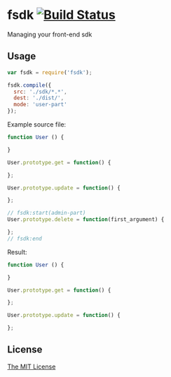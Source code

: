 # fsdk [![Build Status](https://travis-ci.org/nevech/fsdk.svg?branch=master)](https://travis-ci.org/nevech/fsdk)

Managing your front-end sdk

## Usage

```js
var fsdk = require('fsdk');

fsdk.compile({
  src: './sdk/*.*',
  dest: './dist/',
  mode: 'user-part'
});
```

Example source file:

```js
function User () {

}

User.prototype.get = function() {

};

User.prototype.update = function() {

};

// fsdk:start(admin-part)
User.prototype.delete = function(first_argument) {

};
// fsdk:end
```

Result:

```js
function User () {

}

User.prototype.get = function() {

};

User.prototype.update = function() {

};
```

## License
[The MIT License](./LICENSE)
